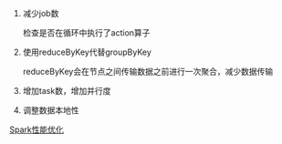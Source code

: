 1. 减少job数

   检查是否在循环中执行了action算子

2. 使用reduceByKey代替groupByKey

   reduceByKey会在节点之间传输数据之前进行一次聚合，减少数据传输

3. 增加task数，增加并行度

4. 调整数据本地性

[Spark性能优化](https://gitbook.cn/books/5de77adb3c9a7778c6f07af4/index.html)